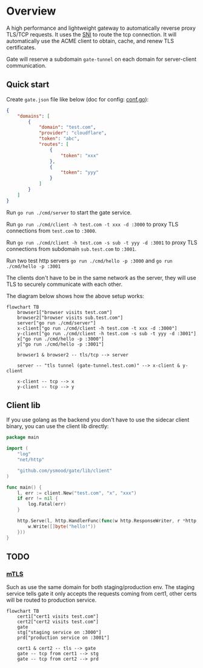 # Overview

A high performance and lightweight gateway to automatically reverse proxy TLS/TCP requests.
It uses the [SNI](https://en.wikipedia.org/wiki/Server_Name_Indication) to route the tcp connection.
It will automatically use the ACME client to obtain, cache, and renew TLS certificates.

Gate will reserve a subdomain `gate-tunnel` on each domain for server-client communication.

## Quick start

Create `gate.json` file like below (doc for config: [conf.go](lib/conf/conf.go)):

```json
{
    "domains": [
        {
            "domain": "test.com",
            "provider": "cloudflare",
            "token": "abc",
            "routes": [
                {
                    "token": "xxx"
                },
                {
                    "token": "yyy"
                }
            ]
        }
    ]
}
```

Run `go run ./cmd/server` to start the gate service.

Run `go run ./cmd/client -h test.com -t xxx -d :3000`
to proxy TLS connections from `test.com` to `:3000`.

Run `go run ./cmd/client -h test.com -s sub -t yyy -d :3001`
to proxy TLS connections from subdomain `sub.test.com` to `:3001`.

Run two test http servers `go run ./cmd/hello -p :3000` and `go run ./cmd/hello -p :3001`

The clients don't have to be in the same network as the server, they will use
TLS to securely communicate with each other.

The diagram below shows how the above setup works:

```mermaid
flowchart TB
    browser1["browser visits test.com"]
    browser2["browser visits sub.test.com"]
    server["go run ./cmd/server"]
    x-client["go run ./cmd/client -h test.com -t xxx -d :3000"]
    y-client["go run ./cmd/client -h test.com -s sub -t yyy -d :3001"]
    x["go run ./cmd/hello -p :3000"]
    y["go run ./cmd/hello -p :3001"]

    browser1 & browser2 -- tls/tcp --> server

    server -- "tls tunnel (gate-tunnel.test.com)" --> x-client & y-client

    x-client -- tcp --> x 
    y-client -- tcp --> y
```

## Client lib

If you use golang as the backend you don't have to use the sidecar client binary, you can use the client lib directly:

```go
package main

import (
    "log"
    "net/http"

    "github.com/ysmood/gate/lib/client"
)

func main() {
    l, err := client.New("test.com", "x", "xxx")
    if err != nil {
        log.Fatal(err)
    }

    http.Serve(l, http.HandlerFunc(func(w http.ResponseWriter, r *http.Request) {
        w.Write([]byte("hello!"))
    }))
}
```

## TODO

### [mTLS](https://en.wikipedia.org/wiki/Mutual_authentication)

Such as use the same domain for both staging/production env. The staging service tells gate it only accepts the requests coming from cert1, other certs will be routed to production service.

```mermaid
flowchart TB
    cert1["cert1 visits test.com"]
    cert2["cert2 visits test.com"]
    gate
    stg["staging service on :3000"]
    prd["production service on :3001"]

    cert1 & cert2 -- tls --> gate
    gate -- tcp from cert1 --> stg
    gate -- tcp from cert2 --> prd
```
